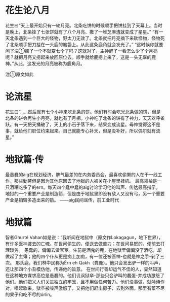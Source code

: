 # 花生论八月

花生曰“天上最开始只有一轮月亮。北条吃饼的时候顺手把饼挂到了天幕上。当时是晚上，北条挂了七张饼就有了八个月亮、撒了一堆芝麻渣就变成了星星。”
“有一天北条遇到一个巨大的怪物，野太刀无效了。北条就把月亮摘下来砍怪物，怪物死了北条顺手把刀挂在一头鹿的脑袋上。从此这条鹿角就会发光了。”
“这时候你就要问了注①摘了一个不就变七个了吗？这就对了，主神醒了一看怎么少了个月亮呢？就把月亮又捞起来放回原位去。顺手就给鹿捞上来了，这是一头无辜的鹿神。”从此，这发光的月亮被称为鹿角月。

注①原文如此


# 论流星

花生曰“......然后就有七个小神来吃北条的饼。他们有时会吃光北条做的饼，但是北条的饼会再生小月亮，就也有了月相。小神吃了北条的饼有了神力，天天欢呼雀跃。有一天把天捅破了，天上的小石子落下来，结果变成流星。母神觉得这不是事，就给他们职位约束起来。自己就能专心补天，但是没补好，所以偶尔就有流星。”


# 地狱篇·传

最愚蠢的aig在规划经济，脾气最差的在内务委员会，最喜欢偷懒的人在干一线工作，那些勤劳但是因为其他原因去了地狱的人被关在小屋里挂机。
最高领袖是一只酒糟吃多了的ern。每天四个蠢中蠢的aig讨论学习他的叫声、传达最高指示。
地狱的一个重要产业是制造箭，但是由于地狱里即没有敌人又没有弓，另一个重要产业是销毁多造出来的箭。
——aig民间谣传，前工业时代


# 地狱篇

智者Ghurté Vahan如是说：“我听闻在地狱中（原文作Lokagagun，地下世界），有许多医神渡去的亡魂。在世间偷生的，便送去做苦力；在世间易怒的，便前去打理琐务。
愚蠢的，偏偏去做官宦。生前是酒鬼的鹿，在地狱里偏偏没了酒吃，却做起了主簿；他的四个仆从更是痴上加痴，有一位还被医神-也就是神之手-剁了三次。
那头鹿，我们林中民称为Érn eh Qakh（粪鹿）。他只会发出驴一样的叫声，还让那四个小丑模仿他，传递他的旨意。
在世间行善却运气不佳的人，显然知道在这种地方谋求高位是愚蠢的。他们讥讽狱卒-那些只会驴叫的蠢蛋-并成功激怒了他们。他们把义人们关进独立的牢笼，且不用做任何苦力。他们没事做，就吟诗作对，唱起歌来。狱卒被噪声激怒了，又把他们赶出房子，去到外面。那里有菜不尽的果子和吃不尽的órlin。